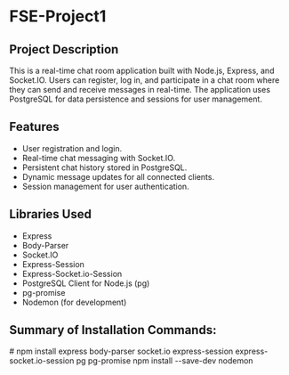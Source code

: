 # FSE-Project1

## Project Description

This is a real-time chat room application built with Node.js, Express, and Socket.IO. Users can register, log in, and participate in a chat room where they can send and receive messages in real-time. The application uses PostgreSQL for data persistence and sessions for user management.

## Features

- User registration and login.
- Real-time chat messaging with Socket.IO.
- Persistent chat history stored in PostgreSQL.
- Dynamic message updates for all connected clients.
- Session management for user authentication.
## Libraries Used

* Express
* Body-Parser
* Socket.IO
* Express-Session
* Express-Socket.io-Session
* PostgreSQL Client for Node.js (pg)
* pg-promise
* Nodemon (for development)

## Summary of Installation Commands:

\# npm install express body-parser socket.io express-session express-socket.io-session pg pg-promise
npm install --save-dev nodemon
